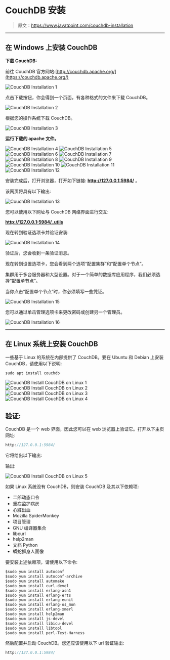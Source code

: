 # CouchDB 安装

> 原文：<https://www.javatpoint.com/couchdb-installation>

* * *

## 在 Windows 上安装 CouchDB

**下载 CouchDB:**

前往 CouchDB 官方网站:[http://couchdb.apache.org/](https://couchdb.apache.org/)

![CouchDB Installation 1](img/138335f5f0b4e8cefb7d7f5fb5daa858.png)

点击下载按钮，你会得到一个页面，有各种格式的文件来下载 CouchDB。

![CouchDB Installation 2](img/585df609139614042f5e061b15c242f7.png)

根据您的操作系统下载 CouchDB。

![CouchDB Installation 3](img/1f02146c4a3a8bc181de01a8b47e1a27.png)

**运行下载的 apache 文件。**

![CouchDB Installation 4](img/72bd8ac8709990f6c14960758d33faf9.png)
![CouchDB Installation 5](img/7a4d7942cae4560fcfb383ca11cab717.png) ![CouchDB Installation 6](img/493471f6409fd19653357235bb9dda3d.png) ![CouchDB Installation 7](img/0c256a26884696b229ab47a2e4dbab6e.png) ![CouchDB Installation 8](img/c9718ee76ff39207ac174e464f417b77.png) ![CouchDB Installation 9](img/655d3e5454b13ba50e0d3e68db87714e.png) ![CouchDB Installation 10](img/7d41d0a59bb0a8b168dc38df56472d7f.png) ![CouchDB Installation 11](img/4acfaeb0cfce993de0b2d4568defff0b.png) ![CouchDB Installation 12](img/88f8a09f9aba655c362a11c300fb3fdc.png)

安装完成后，打开浏览器，打开如下链接: **http://127.0.0.1:5984/** 。

该网页将具有以下输出:

![CouchDB Installation 13](img/afc4d937789c16c9cc03368fed112ca9.png)

您可以使用以下网址与 CouchDB 网络界面进行交互:

**http://127.0.0.1:5984/_utils**

现在转到验证选项卡并验证安装:

![CouchDB Installation 14](img/84cf07c56dca321718d37f8911d9e6a1.png)

验证后，您会收到一条验证消息。

现在转到设置选项卡，您会看到两个选项“配置集群”和“配置单个节点”。

集群用于多台服务器和大型设置。对于一个简单的数据库应用程序，我们必须选择“配置单节点”。

当你点击“配置单个节点”时，你必须填写一些凭证。

![CouchDB Installation 15](img/3e90265258a901abc2734daa506400b7.png)

您可以通过单击管理选项卡来更改密码或创建另一个管理员。

![CouchDB Installation 16](img/bc3f92b5af7d354eac5b5e004aca2bcd.png)

* * *

## 在 Linux 系统上安装 CouchDB

一些基于 Linux 的系统在内部提供了 CouchDB。要在 Ubuntu 和 Debian 上安装 CouchDB，请使用以下说明:

```js
sudo apt install couchdb 

```

![CouchDB Install CouchDB on Linux 1](img/f24cc54557ac449ced09c70b38bec95d.png) ![CouchDB Install CouchDB on Linux 2](img/3714c4994f4ec26ca0e981c2bc457570.png) ![CouchDB Install CouchDB on Linux 3](img/f2921ac8a610c6f4a2c8885e3a858c83.png) ![CouchDB Install CouchDB on Linux 4](img/ee5f26a1294d25de6e677dd75eb031db.png)

## 验证:

CouchDB 是一个 web 界面，因此您可以在 web 浏览器上验证它。打开以下主页网址:

```js
http://127.0.0.1:5984/

```

它将给出以下输出:

输出:

![CouchDB Install CouchDB on Linux 5](img/f5ec1a60c9d1f0a8874af87fab18beaf.png)

如果 Linux 系统没有 CouchDB，则安装 CouchDB 及其以下依赖项:

*   二郎动态口令
*   重症监护病房
*   心脏出血
*   Mozilla SpiderMonkey
*   项目管理
*   GNU 编译器集合
*   libcurl
*   help2man
*   文档 Python
*   蟒蛇狮身人面像

要安装上述依赖项，请使用以下命令:

```js
$sudo yum install autoconf
$sudo yum install autoconf-archive
$sudo yum install automake
$sudo yum install curl-devel
$sudo yum install erlang-asn1
$sudo yum install erlang-erts
$sudo yum install erlang-eunit
$sudo yum install erlang-os_mon
$sudo yum install erlang-xmerl
$sudo yum install help2man
$sudo yum install js-devel
$sudo yum install libicu-devel
$sudo yum install libtool
$sudo yum install perl-Test-Harness

```

然后配置并启动 CouchDB。您还应该使用以下 url 验证输出:

```js
http://127.0.0.1:5984/

```
